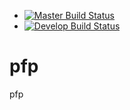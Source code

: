 * [![Master Build Status](https://travis-ci.org/d0c-s4vage/pfp.svg?branch=master)](https://travis-ci.org/d0c-s4vage/pfp)
* [![Develop Build Status](https://travis-ci.org/d0c-s4vage/pfp.svg?branch=develop)](https://travis-ci.org/d0c-s4vage/pfp)

# pfp
pfp
